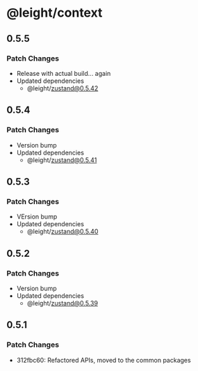 # @leight/context

## 0.5.5

### Patch Changes

- Release with actual build... again
- Updated dependencies
    - @leight/zustand@0.5.42

## 0.5.4

### Patch Changes

- Version bump
- Updated dependencies
    - @leight/zustand@0.5.41

## 0.5.3

### Patch Changes

- VErsion bump
- Updated dependencies
    - @leight/zustand@0.5.40

## 0.5.2

### Patch Changes

- Version bump
- Updated dependencies
    - @leight/zustand@0.5.39

## 0.5.1

### Patch Changes

- 312fbc60: Refactored APIs, moved to the common packages
